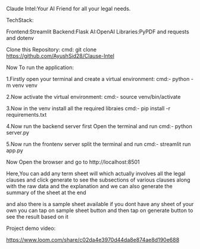 Claude Intel:Your AI Friend for all your legal needs.

TechStack:

Frontend:Streamlit
Backend:Flask
AI:OpenAI 
Libraries:PyPDF and requests and dotenv

Clone this Repository:
   cmd: git clone https://github.com/AyushSid28/Clause-Intel
   
Now To run the application:


1.Firstly open your terminal and create a virtual environment:
     cmd:- python -m venv venv

2.Now activate the virtual environment:
     cmd:- source venv/bin/activate

3.Now in the venv install all the required libraies 
     cmd:- pip install -r requirements.txt

4.Now run the backend server first
     Open the terminal and run
       cmd:- python server.py

5.Now run the frontenv server
     split the terminal and run
       cmd:- streamlit run app.py


Now Open the browser and go to http://localhost:8501

Here,You can add any term sheet will which actually involves all the legal clauses and click generate to see the subsections of various clauses along with the raw data and the explanation and we can also generate the summary of the sheet at the end

and also there is a sample sheet available if you dont have any sheet of your own you can tap on sample sheet button and then tap on generate button to see the result based on it




Project demo video:

https://www.loom.com/share/c02da4e3970d44da8e874ae8d190e688



